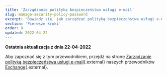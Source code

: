 ```yaml
---
title: 'Zarządzanie polityką bezpieczeństwa usługi e-mail'
slug: manage-security-policy-password
excerpt: 'Dowiedz się, jak zarządzać polityką bezpieczeństwa usługi e-mail'
section: 'Pierwsze kroki'
order: 8
updated: 2022-04-22
---
```


**Ostatnia aktualizacja z dnia 22-04-2022**

Aby zapoznać się z tym przewodnikiem, przejdź na stronę [Zarządzanie polityką bezpieczeństwa usługi e-mail](https://docs.ovh.com/pl/microsoft-collaborative-solutions/zarzadzanie-polityka-bezpieczenstwa-exchange/){.external} naszych przewodników [Exchange](https://docs.ovh.com/fr/microsoft-collaborative-solutions/){.external}.